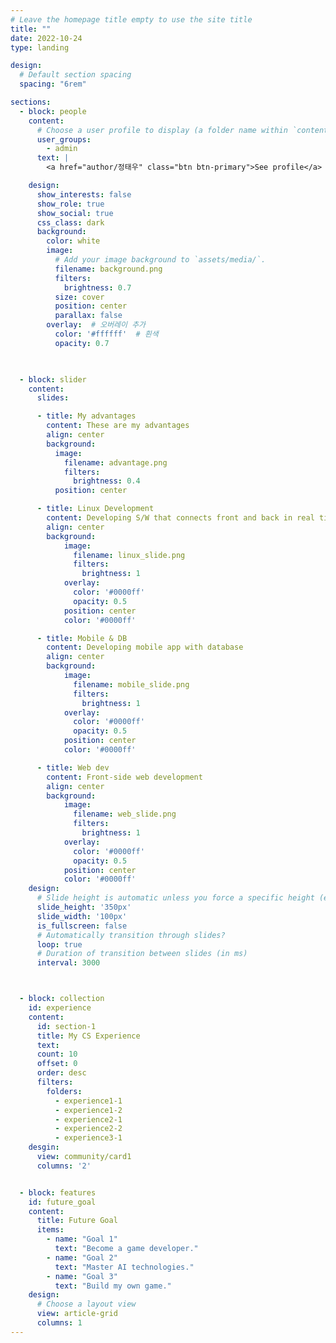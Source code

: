 ```yaml
---
# Leave the homepage title empty to use the site title
title: ""
date: 2022-10-24
type: landing

design:
  # Default section spacing
  spacing: "6rem"

sections:
  - block: people
    content:
      # Choose a user profile to display (a folder name within `content/authors/`)
      user_groups:
        - admin
      text: |
        <a href="author/정태우" class="btn btn-primary">See profile</a>

    design:
      show_interests: false
      show_role: true
      show_social: true
      css_class: dark
      background:
        color: white
        image:
          # Add your image background to `assets/media/`.
          filename: background.png
          filters:
            brightness: 0.7
          size: cover
          position: center
          parallax: false
        overlay:  # 오버레이 추가
          color: '#ffffff'  # 흰색
          opacity: 0.7 

  

  - block: slider
    content:
      slides:

      - title: My advantages
        content: These are my advantages
        align: center
        background: 
          image:
            filename: advantage.png
            filters:
              brightness: 0.4
          position: center

      - title: Linux Development
        content: Developing S/W that connects front and back in real time
        align: center
        background:
            image:
              filename: linux_slide.png
              filters:
                brightness: 1
            overlay:
              color: '#0000ff'
              opacity: 0.5
            position: center
            color: '#0000ff'

      - title: Mobile & DB
        content: Developing mobile app with database
        align: center
        background:
            image:
              filename: mobile_slide.png
              filters:
                brightness: 1
            overlay:
              color: '#0000ff'
              opacity: 0.5
            position: center
            color: '#0000ff'

      - title: Web dev
        content: Front-side web development
        align: center
        background:
            image:
              filename: web_slide.png
              filters:
                brightness: 1
            overlay:
              color: '#0000ff'
              opacity: 0.5
            position: center
            color: '#0000ff'
    design:
      # Slide height is automatic unless you force a specific height (e.g. '400px')
      slide_height: '350px'
      slide_width: '100px'
      is_fullscreen: false
      # Automatically transition through slides?
      loop: true
      # Duration of transition between slides (in ms)
      interval: 3000



  - block: collection
    id: experience
    content:
      id: section-1  
      title: My CS Experience
      text:
      count: 10
      offset: 0
      order: desc
      filters:
        folders:
          - experience1-1
          - experience1-2
          - experience2-1
          - experience2-2
          - experience3-1
    desgin:
      view: community/card1
      columns: '2'


  - block: features
    id: future_goal
    content:
      title: Future Goal
      items:
        - name: "Goal 1"
          text: "Become a game developer."
        - name: "Goal 2"
          text: "Master AI technologies."
        - name: "Goal 3"
          text: "Build my own game."
    design:
      # Choose a layout view
      view: article-grid
      columns: 1
---
```


